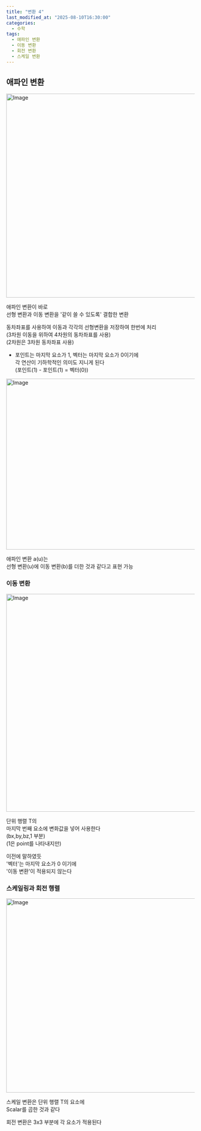 ```yaml
---
title: "변환 4"
last_modified_at: "2025-08-10T16:30:00"
categories:
  - 수학
tags:
  - 애파인 변환
  - 이동 변환
  - 회전 변환
  - 스케일 변환
---
```


## 애파인 변환

<img width="551" height="544" alt="Image" src="https://github.com/user-attachments/assets/c21962d0-0ecc-4480-84dc-ca44a737c574" /><br>

애파인 변환이 바로<br>
선형 변환과 이동 변환을 '같이 쓸 수 있도록' 결합한 변환<br>

동차좌표를 사용하여 이동과 각각의 선형변환을 저장하여 한번에 처리<br>
(3차원 이동을 위하여 4차원의 동차좌표를 사용)<br>
(2차원은 3차원 동차좌표 사용)<br>

- 포인트는 마지막 요소가 1, 벡터는 마지막 요소가 0이기에<br>
  각 연산이 기하학적인 의미도 지니게 된다<br>
  (포인트(1) - 포인트(1) = 벡터(0))<br>

<img width="532" height="456" alt="Image" src="https://github.com/user-attachments/assets/6fb3d537-8019-4e2e-80c0-97be6fe17195" /><br>

애파인 변환 a(u)는<br>
선형 변환(u)에 이동 변환(b)를 더한 것과 같다고 표현 가능<br>

### 이동 변환

<img width="536" height="581" alt="Image" src="https://github.com/user-attachments/assets/c4880ad6-aca8-4645-b0e4-f719b626f4e3" /><br>

단위 행렬 T의<br>
마지막 번째 요소에 변화값을 넣어 사용한다<br>
(bx,by,bz,1 부분)<br>
(1은 point를 나타내지만)<br>

이전에 말하였듯<br>
'벡터'는 마지막 요소가 0 이기에<br>
'이동 변환'이 적용되지 않는다<br>

### 스케일링과 회전 행렬

<img width="530" height="518" alt="Image" src="https://github.com/user-attachments/assets/562e4203-3d20-452e-9507-74556a2d3e02" /><br>

스케일 변환은 단위 행렬 T의 요소에<br>
Scalar를 곱한 것과 같다<br>

회전 변환은 3x3 부분에 각 요소가 적용된다<br>